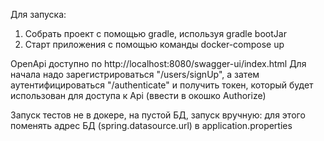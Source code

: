 Для запуска: 
1. Собрать проект с помощью gradle, используя gradle bootJar
2. Старт приложения с помощью команды docker-compose up

OpenApi доступно по http://localhost:8080/swagger-ui/index.html
Для начала надо зарегистрироваться "/users/signUp", а затем аутентифицироваться "/authenticate" и получить токен, который будет использован для доступа к Api (ввести в окошко Authorize)

Запуск тестов не в докере, на пустой БД, запуск вручную: для этого поменять адрес БД (spring.datasource.url) в application.properties
